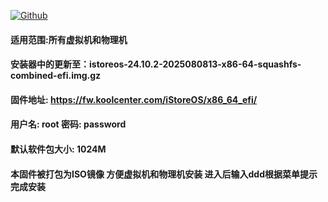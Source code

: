 [![Github](https://img.shields.io/badge/Release文件可在国内加速站下载-FC7C0D?logo=github&logoColor=fff&labelColor=000&style=for-the-badge)](https://wkdaily.cpolar.top/archives/1) 

#### 适用范围:所有虚拟机和物理机
#### 安装器中的更新至：istoreos-24.10.2-2025080813-x86-64-squashfs-combined-efi.img.gz
#### 固件地址: https://fw.koolcenter.com/iStoreOS/x86_64_efi/
#### 用户名: root  密码: password 
#### 默认软件包大小: 1024M
#### 本固件被打包为ISO镜像 方便虚拟机和物理机安装 进入后输入ddd根据菜单提示完成安装
